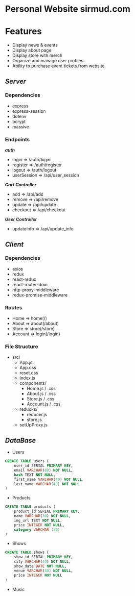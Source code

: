 # Personal Website sirmud.com

# Features
- Display news & events 
- Display about page
- Display store with merch
- Organize and manage user profiles
- Ability to purchase event tickets from website. 

## ***Server***

### Dependencies

- express
- express-session
- dotenv
- bcrypt
- massive

### Endpoints

***auth***

- login => /auth/login
- register => /auth/register
- logout => /auth/logout
- userSession => /api/user_session

***Cart Controller***

- add => /api/add
- remove => /api/remove
- update => /api/update
- checkout => /api/checkout

***User Controller***

- updateInfo => /api/update_info

## ***Client***

### Dependencies ###

- axios
- redux
- react-redux
- react-router-dom
- http-proxy-middleware
- redux-promise-middleware

### Routes ###

- Home => home(/)
- About => about(/about)
- Store => store(/store)
- Account => login(/login)


### File Structure ###

- src/
    - App.js
    - App.css
    - reset.css
    - index.js
    - components/
        - Home.js / .css
        - About.js / .css
        - Store.js / .css
        - Account.js / .css
    - reducks/
        - reducer.js
        - store.js
    - setUpProxy.js


## ***DataBase***

- Users
```sql
CREATE TABLE users (
    user_id SERIAL PRIMARY KEY,
    email VARCHAR(80) NOT NULL,
    hash TEXT NOT NULL,
    first_name VARCHAR(40) NOT NULL,
    last_name VARCHAR(40) NOT NULL
)
```

- Products
```sql
CREATE TABLE products (
    product_id SERIAL PRIMARY KEY,
    name VARCHAR(30) NOT NULL,
    img_url TEXT NOT NULL,
    price INTEGER NOT NULL,
    category VARCHAR (30)
)
```

- Shows
```sql
CREATE TABLE shows (
    show_id SERIAL PRIMARY KEY,
    city VARCHAR(40) NOT NULL,
    show_date DATE NOT NULL,
    venue VARCHAR(40) NOT NULL,
    price INTEGER NOT NULL
)
```

- Music


